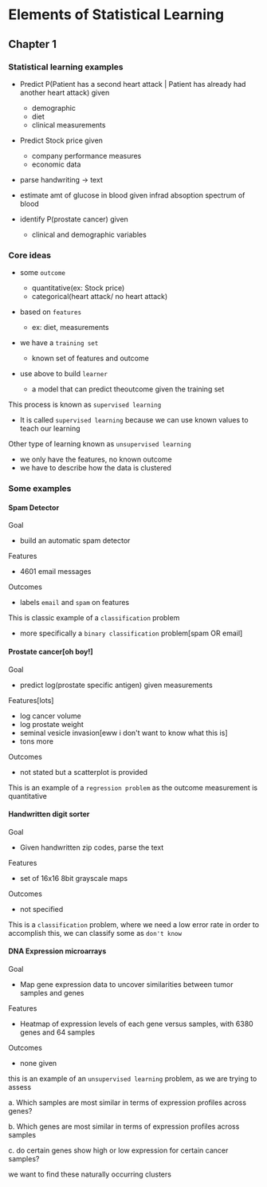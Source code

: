 # Elements of Statistical Learning
## Chapter 1

### Statistical learning examples
- Predict P(Patient has a second heart attack | Patient has already had another heart attack) given
  - demographic
  - diet
  - clinical measurements

- Predict Stock price given
  - company performance measures
  - economic data

- parse handwriting -> text

- estimate amt of glucose in blood given infrad absoption spectrum of blood

- identify P(prostate cancer) given
  - clinical and demographic variables


### Core ideas
- some `outcome`
  - quantitative(ex: Stock price)
  - categorical(heart attack/ no heart attack)

- based on `features`
    - ex: diet, measurements

- we have a `training set`
  - known set of features and outcome

- use above to build `learner`
  - a model that can predict theoutcome given the training set

This process is known as `supervised learning`
- It is called `supervised learning`  because we can use known values to teach our learning

Other type of learning known as `unsupervised learning`
- we only have the features, no known outcome
- we have to describe how the data is clustered


### Some examples

#### Spam Detector

Goal
- build an automatic spam detector

Features
- 4601 email messages

Outcomes
- labels `email` and `spam` on features

This is classic example of a `classification` problem
- more specifically a `binary classification` problem[spam OR email]



#### Prostate cancer[oh boy!]

Goal
- predict log(prostate specific antigen) given measurements

Features[lots]
- log cancer volume
- log prostate weight
- seminal vesicle invasion[eww i don't want to know what this is]
- tons more

Outcomes
- not stated but a scatterplot is provided

This is an example of a `regression problem` as the outcome measurement is quantitative


#### Handwritten digit sorter

Goal
- Given handwritten zip codes, parse the text

Features
- set of 16x16 8bit grayscale maps

Outcomes
- not specified

This is a `classification` problem, where we need a low error rate
in order to accomplish this, we can classify some as `don't know`

#### DNA Expression microarrays

Goal
- Map gene expression data to uncover similarities between tumor samples and genes

Features
- Heatmap of expression levels of each gene versus samples, with 6380 genes and 64 samples

Outcomes
- none given

this is an example of an `unsupervised learning` problem, as we are trying to assess

a. Which samples are most similar in terms of expression profiles across genes?

b. Which genes are most similar in terms of expression profiles across samples

c. do certain genes show high or low expression for certain cancer samples?

we want to find these naturally occurring clusters












